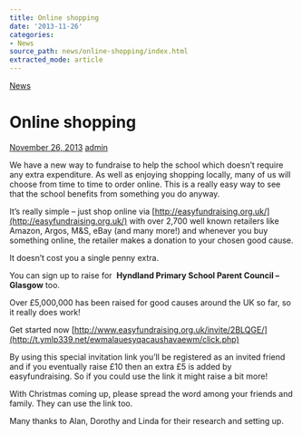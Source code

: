 ```yaml
---
title: Online shopping
date: '2013-11-26'
categories:
- News
source_path: news/online-shopping/index.html
extracted_mode: article
---
```

[News](/news/)

# Online shopping

[November 26, 2013](/news/online-shopping/) [admin](author/admin/)

We have a new way to fundraise to help the school which doesn’t require any extra expenditure. As well as enjoying shopping locally, many of us will choose from time to time to order online. This is a really easy way to see that the school benefits from something you do anyway.

It’s really simple – just shop online via&nbsp;[http://easyfundraising.org.uk/](http://easyfundraising.org.uk/) with over 2,700 well known retailers like Amazon, Argos, M&S, eBay (and many more!) and whenever you buy something online, the retailer makes a donation to your chosen good cause.

It doesn’t cost you a single penny extra.

You can sign up to raise for&nbsp; **Hyndland Primary School Parent Council – Glasgow** too.

Over £5,000,000 has been raised for good causes around the UK so far, so it really does work!

Get started now&nbsp;[http://www.easyfundraising.org.uk/invite/2BLQGE/](http://t.ymlp339.net/ewmalauesyqacaushavaewm/click.php)

By using this special invitation link you’ll be registered as an invited friend and if you eventually raise £10 then an extra £5 is added by easyfundraising. So if you could use the link it might raise a bit more!

With Christmas coming up, please spread the word among your friends and family. They can use the link too.

Many thanks to Alan, Dorothy and Linda for their research and setting up.
